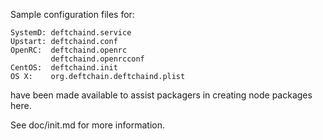 Sample configuration files for:
```
SystemD: deftchaind.service
Upstart: deftchaind.conf
OpenRC:  deftchaind.openrc
         deftchaind.openrcconf
CentOS:  deftchaind.init
OS X:    org.deftchain.deftchaind.plist
```
have been made available to assist packagers in creating node packages here.

See doc/init.md for more information.
